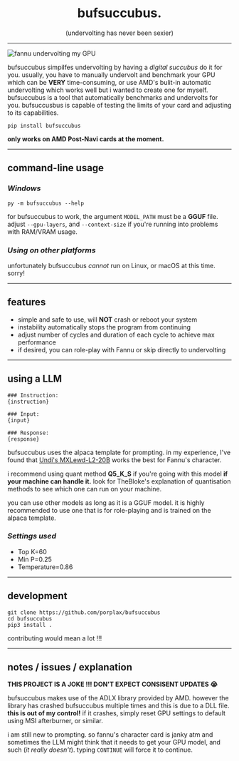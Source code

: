 <h1 align="center">
bufsuccubus.
</h1>
<p align="center">(undervolting has never been sexier)</p>

----

![fannu undervolting my GPU](https://u.cubeupload.com/ihavecandy/Animation.gif)

bufsuccubus simpilfes undervolting by having a _digital succubus_ do it for you. usually, you have to manually undervolt and benchmark your GPU which can be **VERY** time-consuming, or use AMD's bulit-in automatic undervolting which works well but i wanted to create one for myself. 
bufsuccubus is a tool that automatically benchmarks and undervolts for you. bufsuccusbus is capable of testing the limits of your card and adjusting to its capabilities.

```commandline
pip install bufsuccubus
```
**only works on AMD Post-Navi cards at the moment.**

----

## command-line usage

### *Windows*
```commandline
py -m bufsuccubus --help
```
for bufsuccubus to work, the argument `MODEL_PATH` must be a **GGUF** file. adjust `--gpu-layers`, and `--context-size` if you're running into problems with RAM/VRAM usage.
### *Using on other platforms*
unfortunately bufsuccubus *cannot* run on Linux, or macOS at this time. sorry!

----

## features 


- simple and safe to use, will **NOT** crash or reboot your system
- instability automatically stops the program from continuing
- adjust number of cycles and duration of each cycle to achieve max performance
- if desired, you can role-play with Fannu or skip directly to undervolting

----

## using a LLM

``` 
### Instruction: 
{instruction}

### Input:
{input}

### Response:
{response}
```
bufsuccubus uses the alpaca template for prompting. 
in my experience, I've found that [Undi's MXLewd-L2-20B](https://huggingface.co/TheBloke/MXLewd-L2-20B-GGUF) works the best for Fannu's character.

i recommend using quant method **Q5_K_S** if you're going with this model **if your machine can handle it.** look for TheBloke's explanation of quantisation methods to see which one can run on your machine.

you can use other models as long as it is a GGUF model. it is highly recommended to use one that is for role-playing and is trained on the alpaca template.

### *Settings used*
- Top K=60
- Min P=0.25
- Temperature=0.86

----

## development
```commandline
git clone https://github.com/porplax/bufsuccubus
cd bufsuccubus
pip3 install .
```
contributing would mean a lot !!!

----

## notes / issues / explanation

**THIS PROJECT IS A JOKE !!! DON'T EXPECT CONSISENT UPDATES 😭**

bufsuccubus makes use of the ADLX library provided by AMD.
however the library has crashed bufsuccubus multiple times and this is due to a DLL file. **this is out of my control!**
if it crashes, simply reset GPU settings to default using MSI afterburner, or similar.

i am still new to prompting. so fannu's character card is janky atm and sometimes the LLM might think that it needs to get your GPU model, and such (_it really doesn't_). typing `CONTINUE` will force it to continue.

